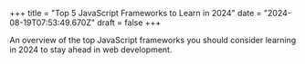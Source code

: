 +++
title = "Top 5 JavaScript Frameworks to Learn in 2024"
date = "2024-08-19T07:53:49.670Z"
draft = false
+++

  An overview of the top JavaScript frameworks you should consider learning in 2024 to stay ahead in web development.
        